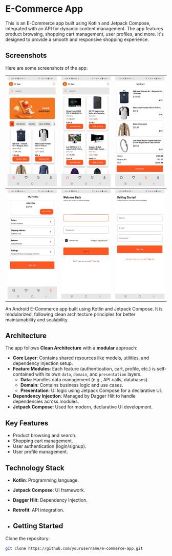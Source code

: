 # E-Commerce App

This is an E-Commerce app built using Kotlin and Jetpack Compose, integrated with an API for dynamic content management. The app features product browsing, shopping cart management, user profiles, and more. It's designed to provide a smooth and responsive shopping experience.

## Screenshots

Here are some screenshots of the app:

| ![App Screenshot 1](Screenshot_20250205_055650.jpg) | ![App Screenshot 2](Screenshot_20250205_055658.jpg) | ![App Screenshot 3](Screenshot_20250205_055703.jpg) |
| ---------------------------------------------------- | ---------------------------------------------------- | ---------------------------------------------------- |
| ![App Screenshot 4](Screenshot_20250205_055705.jpg) | ![App Screenshot 5](Screenshot_20250205_055727.jpg) | ![App Screenshot 6](Screenshot_20250205_055730.jpg) |


An Android E-Commerce app built using Kotlin and Jetpack Compose. It is modularized, following clean architecture principles for better maintainability and scalability.

## Architecture

The app follows **Clean Architecture** with a **modular** approach:

- **Core Layer**: Contains shared resources like models, utilities, and dependency injection setup.
- **Feature Modules**: Each feature (authentication, cart, profile, etc.) is self-contained with its own `data`, `domain`, and `presentation` layers.
  - **Data**: Handles data management (e.g., API calls, databases).
  - **Domain**: Contains business logic and use cases.
  - **Presentation**: UI logic using Jetpack Compose for a declarative UI.
- **Dependency Injection**: Managed by Dagger Hilt to handle dependencies across modules.
- **Jetpack Compose**: Used for modern, declarative UI development.

## Key Features

- Product browsing and search.
- Shopping cart management.
- User authentication (login/signup).
- User profile management.

## Technology Stack

- **Kotlin**: Programming language.
- **Jetpack Compose**: UI framework.
- **Dagger Hilt**: Dependency Injection.
- **Retrofit**: API integration.

- ## Getting Started

Clone the repository:
   ```bash
   git clone https://github.com/yourusername/e-commerce-app.git
